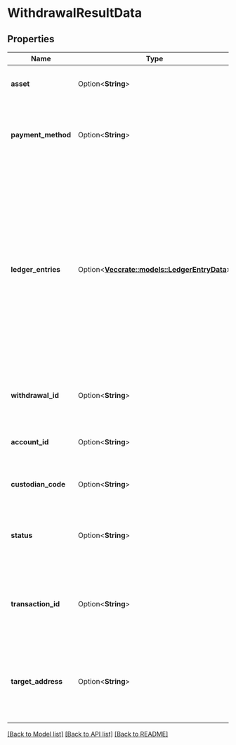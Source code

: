 # WithdrawalResultData

## Properties

Name | Type | Description | Notes
------------ | ------------- | ------------- | -------------
**asset** | Option<**String**> | The asset that is being withdrawn. | [optional]
**payment_method** | Option<**String**> | The payment method that is used (crypto code + network). | [optional]
**ledger_entries** | Option<[**Vec<crate::models::LedgerEntryData>**](LedgerEntryData.md)> | The asset entries that were changed during the withdrawal. The first item is always the withdrawal itself. It could also includes ledger entries for the costs and may include credits or exchange tokens to give a discount. | [optional]
**withdrawal_id** | Option<**String**> | The unique ID of the withdrawal used by the exchange. | [optional]
**account_id** | Option<**String**> | The unique ID of the custodian account used. | [optional]
**custodian_code** | Option<**String**> | The code of the custodian used. | [optional]
**status** | Option<**String**> | The status of the withdrawal: 'Queued', 'Complete', 'Failed' or 'Unknown'. | [optional]
**transaction_id** | Option<**String**> | The transaction ID on the blockchain once the withdrawal has been executed. | [optional]
**target_address** | Option<**String**> | The address where the funds were sent to once the withdrawal has been executed. | [optional]

[[Back to Model list]](../README.md#documentation-for-models) [[Back to API list]](../README.md#documentation-for-api-endpoints) [[Back to README]](../README.md)


